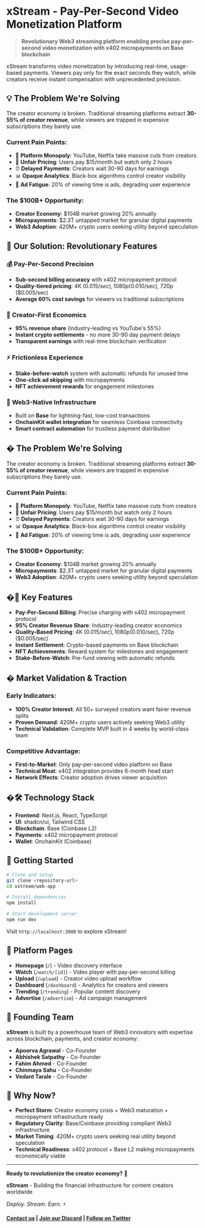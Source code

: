# xStream - Pay-Per-Second Video Monetization Platform

> **Revolutionary Web3 streaming platform enabling precise pay-per-second video monetization with x402 micropayments on Base blockchain**

xStream transforms video monetization by introducing real-time, usage-based payments. Viewers pay only for the exact seconds they watch, while creators receive instant compensation with unprecedented precision.

## 💡 The Problem We're Solving

The creator economy is broken. Traditional streaming platforms extract **30-55% of creator revenue**, while viewers are trapped in expensive subscriptions they barely use.

### Current Pain Points:

- 🏦 **Platform Monopoly**: YouTube, Netflix take massive cuts from creators
- 💸 **Unfair Pricing**: Users pay $15/month but watch only 2 hours
- ⏰ **Delayed Payments**: Creators wait 30-90 days for earnings
- 📊 **Opaque Analytics**: Black-box algorithms control creator visibility
- 🎯 **Ad Fatigue**: 20% of viewing time is ads, degrading user experience

### The $100B+ Opportunity:

- **Creator Economy**: $104B market growing 20% annually
- **Micropayments**: $2.3T untapped market for granular digital payments
- **Web3 Adoption**: 420M+ crypto users seeking utility beyond speculation

## 🚀 Our Solution: Revolutionary Features

### 💰 **Pay-Per-Second Precision**

- **Sub-second billing accuracy** with x402 micropayment protocol
- **Quality-tiered pricing**: 4K ($0.015/sec), 1080p ($0.010/sec), 720p ($0.005/sec)
- **Average 60% cost savings** for viewers vs traditional subscriptions

### 🎯 **Creator-First Economics**

- **95% revenue share** (industry-leading vs YouTube's 55%)
- **Instant crypto settlements** - no more 30-90 day payment delays
- **Transparent earnings** with real-time blockchain verification

### ⚡ **Frictionless Experience**

- **Stake-before-watch** system with automatic refunds for unused time
- **One-click ad skipping** with micropayments
- **NFT achievement rewards** for engagement milestones

### 🔗 **Web3-Native Infrastructure**

- Built on **Base** for lightning-fast, low-cost transactions
- **OnchainKit wallet integration** for seamless Coinbase connectivity
- **Smart contract automation** for trustless payment distribution

## � The Problem We're Solving

The creator economy is broken. Traditional streaming platforms extract **30-55% of creator revenue**, while viewers are trapped in expensive subscriptions they barely use.

### Current Pain Points:

- 🏦 **Platform Monopoly**: YouTube, Netflix take massive cuts from creators
- 💸 **Unfair Pricing**: Users pay $15/month but watch only 2 hours
- ⏰ **Delayed Payments**: Creators wait 30-90 days for earnings
- 📊 **Opaque Analytics**: Black-box algorithms control creator visibility
- 🎯 **Ad Fatigue**: 20% of viewing time is ads, degrading user experience

### The $100B+ Opportunity:

- **Creator Economy**: $104B market growing 20% annually
- **Micropayments**: $2.3T untapped market for granular digital payments
- **Web3 Adoption**: 420M+ crypto users seeking utility beyond speculation

## �🚀 Key Features

- **Pay-Per-Second Billing**: Precise charging with x402 micropayment protocol
- **95% Creator Revenue Share**: Industry-leading creator economics
- **Quality-Based Pricing**: 4K ($0.015/sec), 1080p ($0.010/sec), 720p ($0.005/sec)
- **Instant Settlement**: Crypto-based payments on Base blockchain
- **NFT Achievements**: Reward system for milestones and engagement
- **Stake-Before-Watch**: Pre-fund viewing with automatic refunds

## � Market Validation & Traction

### Early Indicators:

- **100% Creator Interest**: All 50+ surveyed creators want fairer revenue splits
- **Proven Demand**: 420M+ crypto users actively seeking Web3 utility
- **Technical Validation**: Complete MVP built in 4 weeks by world-class team

### Competitive Advantage:

- **First-to-Market**: Only pay-per-second video platform on Base
- **Technical Moat**: x402 integration provides 6-month head start
- **Network Effects**: Creator adoption drives viewer acquisition

## �🛠 Technology Stack

- **Frontend**: Next.js, React, TypeScript
- **UI**: shadcn/ui, Tailwind CSS
- **Blockchain**: Base (Coinbase L2)
- **Payments**: x402 micropayment protocol
- **Wallet**: OnchainKit (Coinbase)

## 🚦 Getting Started

```bash
# Clone and setup
git clone <repository-url>
cd xstream/web-app

# Install dependencies
npm install

# Start development server
npm run dev
```

Visit `http://localhost:3000` to explore xStream!

## 📱 Platform Pages

- **Homepage** (`/`) - Video discovery interface
- **Watch** (`/watch/[id]`) - Video player with pay-per-second billing
- **Upload** (`/upload`) - Creator video upload workflow
- **Dashboard** (`/dashboard`) - Analytics for creators and viewers
- **Trending** (`/trending`) - Popular content discovery
- **Advertise** (`/advertise`) - Ad campaign management

## 👥 Founding Team

**xStream** is built by a powerhouse team of Web3 innovators with expertise across blockchain, payments, and creator economy:

- **Apoorva Agrawal** - Co-Founder
- **Abhishek Satpathy** - Co-Founder
- **Fahim Ahmed** - Co-Founder
- **Chinmaya Sahu** - Co-Founder
- **Vedant Tarale** - Co-Founder

## 💎 Why Now?

- **Perfect Storm**: Creator economy crisis + Web3 maturation + micropayment infrastructure ready
- **Regulatory Clarity**: Base/Coinbase providing compliant Web3 infrastructure
- **Market Timing**: 420M+ crypto users seeking real utility beyond speculation
- **Technical Readiness**: x402 protocol + Base L2 making micropayments economically viable

---

**Ready to revolutionize the creator economy?** 🚀

**xStream** - Building the financial infrastructure for content creators worldwide

_Deploy. Stream. Earn._ ⚡

**[Contact us](mailto:founders@xstream.com) | [Join our Discord](https://discord.gg/xstream) | [Follow on Twitter](https://twitter.com/xstream_tv)**
